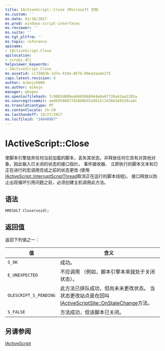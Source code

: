 ```yaml
---
title: IActiveScript::Close |Microsoft 文档
ms.custom: ''
ms.date: 01/18/2017
ms.prod: windows-script-interfaces
ms.reviewer: ''
ms.suite: ''
ms.tgt_pltfrm: ''
ms.topic: reference
apiname:
- IActiveScript.Close
apilocation:
- scrobj.dll
helpviewer_keywords:
- IActiveScript_Close
ms.assetid: cc7dd63b-1d7e-410a-857b-09ea3aade275
caps.latest.revision: 6
author: mikejo5000
ms.author: mikejo
manager: ghogen
ms.openlocfilehash: 7c90b5d089ea6665060944e0a6f720a43aa1295a
ms.sourcegitcommit: aadb9588877418b8b55a5612c1d3842d4520ca4c
ms.translationtype: MT
ms.contentlocale: zh-CN
ms.lasthandoff: 10/27/2017
ms.locfileid: "24640967"
---
```

# <a name="iactivescriptclose"></a>IActiveScript::Close
使脚本引擎放弃任何当前加载的脚本，丢失其状态，并释放任何它具有对其他对象，因此输入已关闭的状态的接口指针。 事件接收器、 立即执行的脚本文本和已正在进行的宏调用完成之前的状态更改 (使用[IActiveScript::InterruptScriptThread](../../winscript/reference/iactivescript-interruptscriptthread.md)取消正在运行的脚本线程)。 接口释放以防止出现循环引用问题之前，必须创建主机调用此方法。  
  
## <a name="syntax"></a>语法  
  
```  
HRESULT Close(void);  
```  
  
## <a name="return-value"></a>返回值  
 返回下列值之一：  
  
|值|含义|  
|-----------|-------------|  
|`S_OK`|成功。|  
|`E_UNEXPECTED`|不应调用 （例如，脚本引擎本来就处于关闭状态）。|  
|`OLESCRIPT_S_PENDING`|此方法已排队成功，但尚未未更改状态。 当状态更改站点是在回叫[IActiveScriptSite::OnStateChange](../../winscript/reference/iactivescriptsite-onstatechange.md)方法。|  
|`S_FALSE`|方法成功，但该脚本已关闭。|  
  
## <a name="see-also"></a>另请参阅  
 [IActiveScript](../../winscript/reference/iactivescript.md)